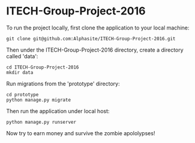 # ITECH-Group-Project-2016
To run the project locally, first clone the application to your local machine:

```
git clone git@github.com:Alphasite/ITECH-Group-Project-2016.git
```

Then under the ITECH-Group-Project-2016 directory, create a directory called 'data':

```
cd ITECH-Group-Project-2016
mkdir data
```

Run migrations from the 'prototype' directory:

```
cd prototype
python manage.py migrate
```

Then run the application under local host:

```
python manage.py runserver
```

Now try to earn money and survive the zombie apololypses!
